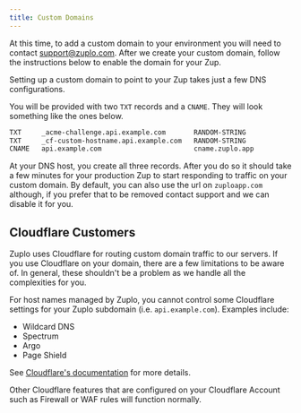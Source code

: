 ```yaml
---
title: Custom Domains
---
```


At this time, to add a custom domain to your environment you will need to contact [support@zuplo.com](mailto:support@zuplo.com). After we create your custom domain, follow the instructions below to enable the domain for your Zup.

Setting up a custom domain to point to your Zup takes just a few DNS configurations.

You will be provided with two `TXT` records and a `CNAME`. They will look something like the ones below.

```txt
TXT     _acme-challenge.api.example.com       RANDOM-STRING
TXT     _cf-custom-hostname.api.example.com   RANDOM-STRING
CNAME   api.example.com                       cname.zuplo.app
```

At your DNS host, you create all three records. After you do so it should take a few minutes for your production Zup to start responding to traffic on your custom domain. By default, you can also use the url on `zuploapp.com` although, if you prefer that to be removed contact support and we can disable it for you.

## Cloudflare Customers

Zuplo uses Cloudflare for routing custom domain traffic to our servers. If you use Cloudflare on your domain, there are a few limitations to be aware of. In general, these shouldn't be a problem as we handle all the complexities for you.

For host names managed by Zuplo, you cannot control some Cloudflare settings for your Zuplo subdomain (i.e. `api.example.com`). Examples include:

- Wildcard DNS
- Spectrum
- Argo
- Page Shield

See [Cloudflare's documentation](https://developers.cloudflare.com/cloudflare-for-platforms/cloudflare-for-saas/#limitations) for more details.

Other Cloudflare features that are configured on your Cloudflare Account such as Firewall or WAF rules will function normally.
